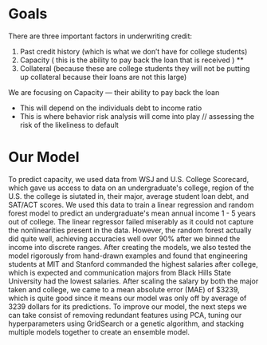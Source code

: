 # Goals
There are three important factors in underwriting credit: 
1. Past credit history (which is what we don’t have for college students)
2. Capacity ( this is the ability to pay back the loan that is received ) **
3. Collateral (because these are college students they will not be putting up collateral because their loans are not this large) 

We are focusing on Capacity — their ability to pay back the loan 
* This will depend on the individuals debt to income ratio
* This is where behavior risk analysis will come into play // assessing the risk of the likeliness to default

# Our Model 
To predict capacity, we used data from WSJ and U.S. College Scorecard, which gave us access to data on an undergraduate's college, region of the U.S. the college is siutated in, their major, average student loan debt, and SAT/ACT scores. We used this data to train a linear regression and random forest model to predict an undergraduate's mean annual income 1 - 5 years out of college. The linear regressor failed miserably as it could not capture the nonlinearities present in the data. However, the random forest actually did quite well, achieving accuracies well over 90% after we binned the income into discrete ranges. After creating the models, we also tested the model rigorously from hand-drawn examples and found that engineering students at MIT and Stanford commanded the highest salaries after college, which is expected and communication majors from Black Hills State University had the lowest salaries. After scaling the salary by both the major taken and college, we came to a mean absolute error (MAE) of $3239, which is quite good since it means our model was only off by average of 3239 dollars for its predictions. To improve our model, the next steps we can take consist of removing redundant features using PCA, tuning our hyperparameters using GridSearch or a genetic algorithm, and stacking multiple models together to create an ensemble model.


